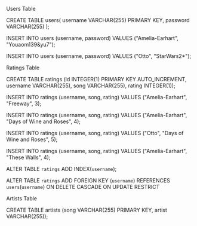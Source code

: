 
Users Table

CREATE TABLE users(
    username VARCHAR(255) PRIMARY KEY,
    password VARCHAR(255)
);

INSERT INTO users (username, password)
	VALUES ("Amelia-Earhart", "Youaom139&yu7");
    
INSERT INTO users (username, password)
	VALUES ("Otto", "StarWars2*");

Ratings Table

CREATE TABLE ratings (id INTEGER(1) PRIMARY KEY AUTO_INCREMENT,
                      username VARCHAR(255),
                      song VARCHAR(255),
                      rating INTEGER(1));


INSERT INTO ratings (username, song, rating)
	VALUES ("Amelia-Earhart", "Freeway", 3);
    
INSERT INTO ratings (username, song, rating)
	VALUES ("Amelia-Earhart", "Days of Wine and Roses", 4);
    
INSERT INTO ratings (username, song, rating)
	VALUES ("Otto", "Days of Wine and Roses", 5);
    
INSERT INTO ratings (username, song, rating)
	VALUES ("Amelia-Earhart", "These Walls", 4);

ALTER TABLE `ratings` ADD INDEX(`username`);

ALTER TABLE `ratings` ADD FOREIGN KEY (`username`) REFERENCES `users`(`username`) ON DELETE CASCADE ON UPDATE RESTRICT

Artists Table

CREATE TABLE artists (song VARCHAR(255) PRIMARY KEY,
                      artist VARCHAR(255));